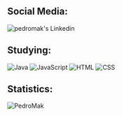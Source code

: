 ## Social Media:
<a href="https://www.linkedin.com/in/pedro-makhoul-a75329249">
  <img align="left" alt="pedromak's Linkedin" src="https://img.shields.io/badge/LinkedIn-0077B5?style=for-the-badge&logo=linkedin&logoColor=white" />
</a>

</br>

## Studying:

![Java](https://img.shields.io/badge/java-%23ED8B00.svg?style=for-the-badge&logo=openjdk&logoColor=white)
![JavaScript](https://img.shields.io/badge/JavaScript-323330?style=for-the-badge&logo=javascript&logoColor=F7DF1E)
![HTML](https://img.shields.io/badge/HTML5-E34F26?style=for-the-badge&logo=html5&logoColor=white)
![CSS](https://img.shields.io/badge/CSS3-1572B6?style=for-the-badge&logo=css3&logoColor=white)


## Statistics:
<img align="left" src="https://github-readme-stats.vercel.app/api/top-langs/?username=PedroMak&layout=compact&theme=dracula" alt="PedroMak" />
